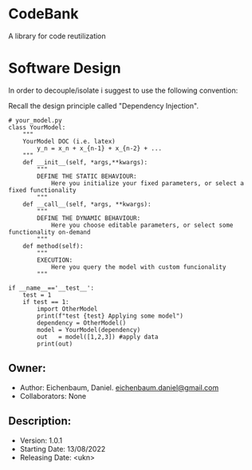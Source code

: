 # CodeBank
A library for code reutilization

# Software Design

In order to decouple/isolate i suggest to use the following convention:

Recall the design principle called "Dependency Injection".
```
# your_model.py
class YourModel:
    """
    YourModel DOC (i.e. latex)
        y_n = x_n + x_{n-1} + x_{n-2} + ...
    """
    def __init__(self, *args,**kwargs):
        """
        DEFINE THE STATIC BEHAVIOUR:
            Here you initialize your fixed parameters, or select a fixed functionality
        """
    def __call__(self, *args, **kwargs):
        """
        DEFINE THE DYNAMIC BEHAVIOUR:
            Here you choose editable parameters, or select some functionality on-demand
        """
    def method(self):
        """
        EXECUTION:
            Here you query the model with custom funcionality
        """

if __name__=='__test__':
    test = 1
    if test == 1:
        import OtherModel
        print(f"test {test} Applying some model")
        dependency = OtherModel()
        model = YourModel(dependency)
        out   = model([1,2,3]) #apply data
        print(out)

```



## Owner:
- Author: Eichenbaum, Daniel. eichenbaum.daniel@gmail.com
- Collaborators: None

## Description:
- Version: 1.0.1 
- Starting Date: 13/08/2022
- Releasing Date: \<ukn\>


